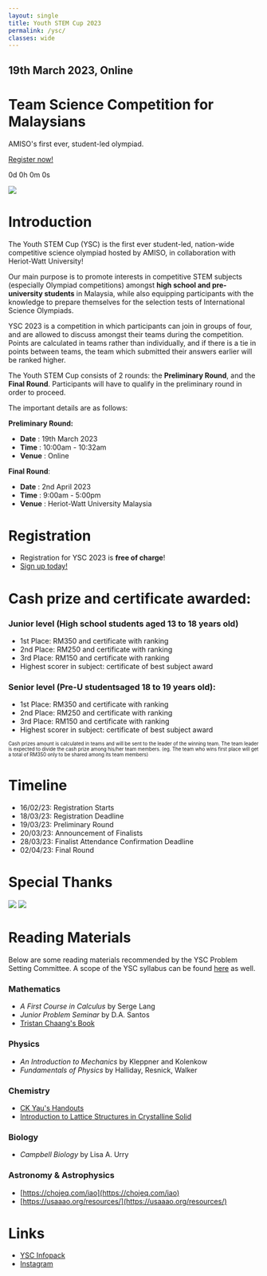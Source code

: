 ```yaml
---
layout: single
title: Youth STEM Cup 2023
permalink: /ysc/
classes: wide
---
```


<link href="/assets/images/ysc/ysc.css" type="text/css" rel="stylesheet" />
<script src="/assets/images/ysc/ysc.js"></script>

<div id="hero">
    <div id="countdown">
        <h2>19th March 2023, Online</h2>
        <h1>Team Science Competition for Malaysians</h1>
        <p>AMISO's first ever, student-led olympiad.</p>
        <a href="https://docs.google.com/forms/d/e/1FAIpQLSdc2pFR1OkagDBaTEmdLv5l76_yE1qJ-vc1S5Tte1SrqmOj5A/viewform" target="_blank">Register now!</a>
        <p id="timer">0d 0h 0m 0s</p>
    </div>
    <div id="logo"><img src="/assets/images/ysc/ysc-logo.png"/></div>
</div>



# Introduction
The Youth STEM Cup (YSC) is the first ever student-led, nation-wide competitive science olympiad hosted by AMISO, in collaboration with Heriot-Watt University!

Our main purpose is to promote interests in competitive STEM subjects (especially Olympiad competitions) amongst **high school and pre-university students** in Malaysia, while also equipping participants with the knowledge to prepare themselves for the selection tests of International Science Olympiads. 

YSC 2023 is a competition in which participants can join in groups of four, and are allowed to discuss amongst their teams during the competition. Points are calculated in teams rather than individually, and if there is a tie in points between teams, the team which submitted their answers earlier will be ranked higher.

The Youth STEM Cup consists of 2 rounds: the **Preliminary Round**, and the **Final Round**. Participants will have to qualify in the preliminary round in order to proceed.

The important details are as follows:

**Preliminary Round:**
- **Date**			: 19th March 2023 
- **Time**			: 10:00am - 10:32am
- **Venue**			: Online

**Final Round**:
- **Date**			: 2nd April 2023
- **Time**			: 9:00am - 5:00pm
- **Venue**			: Heriot-Watt University Malaysia



# Registration
- Registration for YSC 2023 is **free of charge**!
- [Sign up today!](https://docs.google.com/forms/d/e/1FAIpQLSdc2pFR1OkagDBaTEmdLv5l76_yE1qJ-vc1S5Tte1SrqmOj5A/viewform?usp=sf_link)



# Cash prize and certificate awarded:
### Junior level (High school students aged 13 to 18 years old)
- 1st Place: RM350 and certificate with ranking
- 2nd Place: RM250 and certificate with ranking
- 3rd Place: RM150 and certificate with ranking
- Highest scorer in subject: certificate of best subject award

### Senior level (Pre-U studentsaged 18 to 19 years old):
- 1st Place: RM350 and certificate with ranking
- 2nd Place: RM250 and certificate with ranking
- 3rd Place: RM150 and certificate with ranking
- Highest scorer in subject: certificate of best subject award

<sup><sup>Cash prizes amount is calculated in teams and will be sent to the leader of the winning team. The team leader is expected to divide the cash prize among his/her team members. (eg. The team who wins first place will get a total of RM350 only to be shared among its team members)</sup></sup>



# Timeline
- 16/02/23: Registration Starts
- 18/03/23: Registration Deadline
- 19/03/23: Preliminary Round
- 20/03/23: Announcement of Finalists
- 28/03/23: Finalist Attendance Confirmation Deadline
- 02/04/23: Final Round

<!-- # Schedule 
![Preliminary Round Schedule]()
![Final Round Day-Of Schedule]() -->



# Special Thanks
<!-- HWU Logo, AMISO Logo -->
<div id="logos">
    <img src="/assets/images/ysc/hwu.jpg"/>
    <img src="/assets/images/amiso-logo.png"/>
</div>

# Reading Materials
Below are some reading materials recommended by the YSC Problem Setting Committee.
A scope of the YSC syllabus can be found [here](/assets/images/ysc/YSC_Scope_of_Syllabus.pdf) as well.

### Mathematics
- *A First Course in Calculus* by Serge Lang
- *Junior Problem Seminar* by D.A. Santos
- [Tristan Chaang's Book](https://play.google.com/store/books/details?id=N-WuEAAAQBAJ)

### Physics
- *An Introduction to Mechanics* by Kleppner and Kolenkow
- *Fundamentals of Physics* by Halliday, Resnick, Walker

### Chemistry
- [CK Yau's Handouts](https://drive.google.com/drive/folders/1_YMI3C_rzULoGbdFbkBGiLnUULl1z4ek?usp=sharing)
- [Introduction to Lattice Structures in Crystalline Solid](https://chem.libretexts.org/Bookshelves/Inorganic_Chemistry/Inorganic_Chemistry_(LibreTexts)/07%3A_The_Crystalline_Solid_State/7.02%3A_Formulas_and_Structures_of_Solids/7.2.02%3A_Lattice_Structures_in_Crystalline_Solids)

### Biology
- *Campbell Biology* by Lisa A. Urry

### Astronomy & Astrophysics
- [https://chojeq.com/iao](https://chojeq.com/iao)
- [https://usaaao.org/resources/](https://usaaao.org/resources/)


# Links
- [YSC Infopack](https://drive.google.com/drive/folders/1LjtgadPgM0KnxEAdvccQXBA0nJTEBHcO?usp=share_link)
- [Instagram](https://instagram.com/youthstemcup)


<div id="cmts-wrapper">
    <div id="cmts"></div> 
</div>
